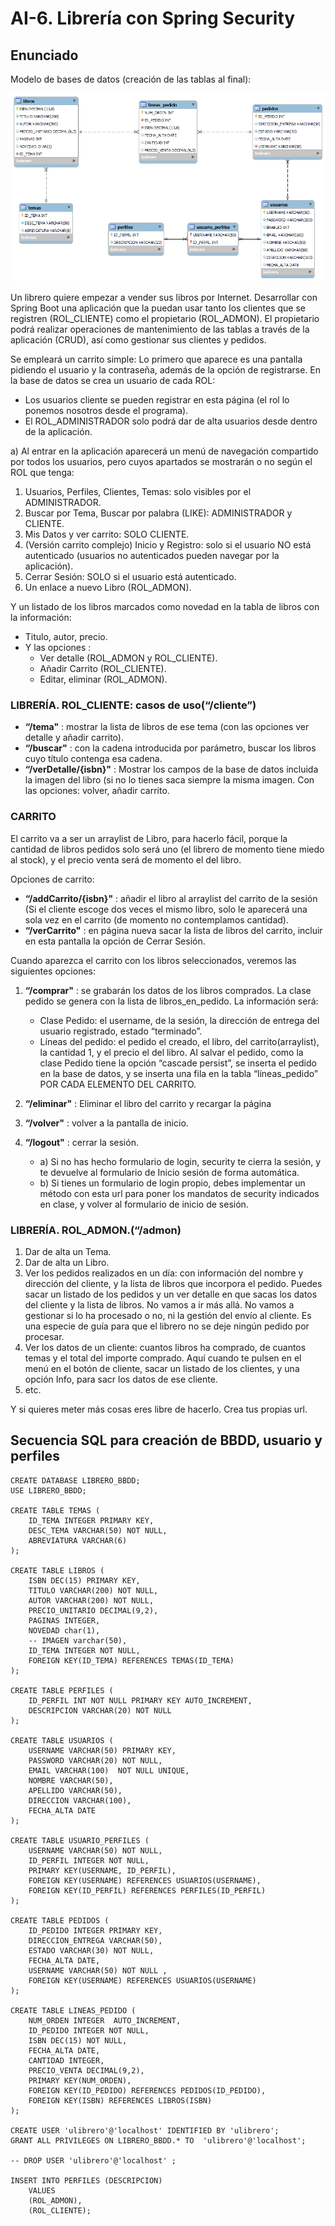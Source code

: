 # AI-6. Librería con Spring Security

## Enunciado

Modelo de bases de datos (creación de las tablas al final):

![Modelo de datos del ejercicio](src/main/resources/static/db/Esquema_BBDD.png)

Un librero quiere empezar a vender sus libros por Internet. Desarrollar con Spring Boot una aplicación que la puedan usar tanto los clientes que se registren (ROL_CLIENTE) como el propietario (ROL_ADMON). El propietario podrá realizar operaciones de mantenimiento de las tablas a través de la aplicación (CRUD), así como gestionar sus clientes y pedidos.

Se empleará un carrito simple: Lo primero que aparece es una pantalla pidiendo el usuario y la contraseña, además de la opción de registrarse. En la base de datos se crea un usuario de cada ROL:

- Los usuarios cliente se pueden registrar en esta página (el rol lo ponemos nosotros desde el programa).
- El ROL_ADMINISTRADOR solo podrá dar de alta usuarios desde dentro de la aplicación.

a) Al entrar en la aplicación aparecerá un menú de navegación compartido por todos los usuarios, pero cuyos apartados se mostrarán o no según el ROL que tenga:

  1. Usuarios, Perfiles, Clientes, Temas: solo visibles por el ADMINISTRADOR.
  2. Buscar por Tema, Buscar por palabra (LIKE): ADMINISTRADOR y CLIENTE.
  3. Mis Datos y ver carrito: SOLO CLIENTE.
  4. (Versión carrito complejo) Inicio y Registro: solo si el usuario NO está autenticado (usuarios no autenticados pueden  navegar por la aplicación).
  5. Cerrar Sesión: SOLO si el usuario está autenticado.
  6. Un enlace a nuevo Libro (ROL_ADMON).

Y un listado de los libros marcados como novedad en la tabla de libros con la información:

- Titulo, autor, precio.
- Y las opciones :
  - Ver detalle (ROL_ADMON y ROL_CLIENTE).
  - Añadir Carrito (ROL_CLIENTE).
  - Editar, eliminar (ROL_ADMON).

### LIBRERÍA. ROL_CLIENTE: casos de uso(**“/cliente”**)

- **“/tema"** : mostrar la lista de libros de ese tema (con las opciones ver detalle y añadir carrito).
- **“/buscar"** : con la cadena introducida por parámetro, buscar los libros cuyo título contenga esa cadena.
- **“/verDetalle/{isbn}"** : Mostrar los campos de la base de datos incluida la imagen del libro (si no lo tienes saca siempre la misma imagen. Con las opciones: volver, añadir carrito.

### CARRITO

El carrito va a ser un arraylist de Libro, para hacerlo fácil, porque la cantidad de libros pedidos solo será uno (el librero de momento tiene miedo al stock), y el precio venta será de momento el del libro.

Opciones de carrito:

- **“/addCarrito/{isbn}"** : añadir el libro al arraylist del carrito de la sesión (Si el cliente escoge dos veces el mismo libro, solo le aparecerá una sola vez en el carrito (de momento no contemplamos cantidad).
- **“/verCarrito"** : en página nueva sacar la lista de libros del carrito, incluir en esta pantalla la opción de Cerrar Sesión.

Cuando aparezca el carrito con los libros seleccionados, veremos las siguientes opciones:

1. **“/comprar"** : se grabarán los datos de los libros comprados. La clase pedido se genera con la lista de libros_en_pedido. La información será:

    - Clase Pedido: el username, de la sesión, la dirección de entrega del usuario registrado, estado “terminado”.
    - Líneas del pedido: el pedido el creado, el libro, del carrito(arraylist), la cantidad 1, y el precio el del libro. Al salvar el pedido, como la clase Pedido tiene la opción “cascade persist”, se inserta el pedido en la base de datos, y se inserta una fila en la tabla “líneas_pedido” POR CADA ELEMENTO DEL CARRITO.

2. **“/eliminar"** : Eliminar el libro del carrito y recargar la página
3. **“/volver"** : volver a la pantalla de inicio.
4. **“/logout"** : cerrar la sesión.
    - a) Si no has hecho formulario de login, security te cierra la sesión, y te devuelve al formulario de Inicio sesión de forma automática.
    - b) Si tienes un formulario de login propio, debes implementar un método con esta url para poner los mandatos de security indicados en clase, y volver al formulario de inicio de sesión.

### LIBRERÍA. ROL_ADMON.(**“/admon**)

1. Dar de alta un Tema.
2. Dar de alta un Libro.
3. Ver los pedidos realizados en un día: con información del nombre y dirección del cliente, y la lista de libros que incorpora el pedido. Puedes sacar un listado de los pedidos y un ver detalle en que sacas los datos del cliente y la lista de libros. No vamos a ir más allá. No vamos a gestionar si lo ha procesado o no, ni la gestión del envío al cliente. Es una especie de guía para que el librero no se deje ningún pedido por procesar.
4. Ver los datos de un cliente: cuantos libros ha comprado, de cuantos temas y el total del importe comprado. Aquí cuando te pulsen en el menú en el botón de cliente, sacar un listado de los clientes, y una opción Info, para sacr los datos de ese cliente.
5. etc.

Y si quieres meter más cosas eres libre de hacerlo. Crea tus propias url.

## Secuencia SQL para creación de BBDD, usuario y perfiles

    CREATE DATABASE LIBRERO_BBDD;
    USE LIBRERO_BBDD;

    CREATE TABLE TEMAS (
        ID_TEMA INTEGER PRIMARY KEY, 
        DESC_TEMA VARCHAR(50) NOT NULL,
        ABREVIATURA VARCHAR(6)
    );    

    CREATE TABLE LIBROS (
        ISBN DEC(15) PRIMARY KEY, 
        TITULO VARCHAR(200) NOT NULL,
        AUTOR VARCHAR(200) NOT NULL, 
        PRECIO_UNITARIO DECIMAL(9,2),
        PAGINAS INTEGER,
        NOVEDAD char(1),
        -- IMAGEN varchar(50),
        ID_TEMA INTEGER NOT NULL,
        FOREIGN KEY(ID_TEMA) REFERENCES TEMAS(ID_TEMA)
    );
    
    CREATE TABLE PERFILES (
        ID_PERFIL INT NOT NULL PRIMARY KEY AUTO_INCREMENT,
        DESCRIPCION VARCHAR(20) NOT NULL
    );

    CREATE TABLE USUARIOS (
        USERNAME VARCHAR(50) PRIMARY KEY, 
        PASSWORD VARCHAR(20) NOT NULL, 
        EMAIL VARCHAR(100)  NOT NULL UNIQUE,
        NOMBRE VARCHAR(50), 
        APELLIDO VARCHAR(50), 
        DIRECCION VARCHAR(100), 
        FECHA_ALTA DATE
    );

    CREATE TABLE USUARIO_PERFILES (
        USERNAME VARCHAR(50) NOT NULL,
        ID_PERFIL INTEGER NOT NULL,
        PRIMARY KEY(USERNAME, ID_PERFIL),
        FOREIGN KEY(USERNAME) REFERENCES USUARIOS(USERNAME),
        FOREIGN KEY(ID_PERFIL) REFERENCES PERFILES(ID_PERFIL)
    );

    CREATE TABLE PEDIDOS (
        ID_PEDIDO INTEGER PRIMARY KEY, 
        DIRECCION_ENTREGA VARCHAR(50),
        ESTADO VARCHAR(30) NOT NULL, 
        FECHA_ALTA DATE,
        USERNAME VARCHAR(50) NOT NULL ,
        FOREIGN KEY(USERNAME) REFERENCES USUARIOS(USERNAME)
    );

    CREATE TABLE LINEAS_PEDIDO (
        NUM_ORDEN INTEGER  AUTO_INCREMENT,
        ID_PEDIDO INTEGER NOT NULL,
        ISBN DEC(15) NOT NULL, 
        FECHA_ALTA DATE, 
        CANTIDAD INTEGER,
        PRECIO_VENTA DECIMAL(9,2),
        PRIMARY KEY(NUM_ORDEN),
        FOREIGN KEY(ID_PEDIDO) REFERENCES PEDIDOS(ID_PEDIDO),
        FOREIGN KEY(ISBN) REFERENCES LIBROS(ISBN)
    );

    CREATE USER 'ulibrero'@'localhost' IDENTIFIED BY 'ulibrero';
    GRANT ALL PRIVILEGES ON LIBRERO_BBDD.* TO  'ulibrero'@'localhost';

    -- DROP USER 'ulibrero'@'localhost' ;

    INSERT INTO PERFILES (DESCRIPCION) 
        VALUES 
        (ROL_ADMON),
        (ROL_CLIENTE);
